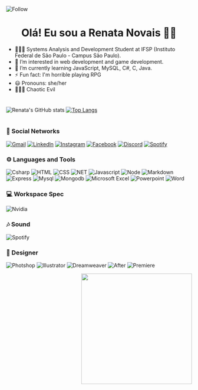 ![Follow](https://img.shields.io/github/followers/rejuno.svg?style=social&label=Follow&maxAge=2592000)

<div align = "center">
<h1>Olá! Eu sou a Renata Novais 👋🏾
</div>

 - 🙋🏾‍♀️ Systems Analysis and Development Student at IFSP (Instituto Federal de São Paulo - Campus São Paulo).
 - 👀 I’m interested in web development and game development.
 - 🌱 I’m currently learning JavaScript, MySQL, C#, C, Java.
 - ⚡ Fun fact: I'm horrible playing RPG
 - 😃 Pronouns: she/her
 - 🧙🏿‍♀️ Chaotic Evil

<div align = "center">
<h1>
</div>
 

<div align = "left">  
 
![Renata's GitHub stats](https://github-readme-stats.vercel.app/api?username=rejuno&show_icons=true&theme=omni) 
[![Top Langs](https://github-readme-stats.vercel.app/api/top-langs/?username=rejuno&theme=omni)](https://github.com/rejuno/github-readme-stats)
</iv>

<div align = "center">
<h1>
</div>
  
### 🦔 Social Networks
[![Gmail](https://img.shields.io/badge/Gmail-D14836?style=for-the-badge&logo=gmail&logoColor=white)](https://mail.google.com/mail/u/0/?tab=km#inbox)
[![Linkedln](https://img.shields.io/badge/LinkedIn-0077B5?style=for-the-badge&logo=linkedin&logoColor=white)](https://www.linkedin.com/in/renata-justiniano-novais-a362501a2/)
[![Instagram](https://img.shields.io/badge/Instagram-E4405F?style=for-the-badge&logo=instagram&logoColor=white)](https://www.instagram.com/bunearyyy/)
[![Facebook](https://img.shields.io/badge/Facebook-1877F2?style=for-the-badge&logo=facebook&logoColor=white)](https://www.facebook.com/RennaNovais/)
[![Discord](https://img.shields.io/badge/Discord-7289DA?style=for-the-badge&logo=discord&logoColor=white)](https://discord.com/channels/@me/936442327789097050)
[![Spotify](https://img.shields.io/badge/Spotify-1ED760?&style=for-the-badge&logo=spotify&logoColor=white)](https://open.spotify.com/user/renatajustinianonovais)




### ⚙ Languages and Tools 
![Csharp](https://img.shields.io/badge/C%23-239120?style=for-the-badge&logo=c-sharp&logoColor=white)
![HTML](https://img.shields.io/badge/HTML5-E34F26?style=for-the-badge&logo=html5&logoColor=white)
![CSS](https://img.shields.io/badge/CSS-239120?&style=for-the-badge&logo=css3&logoColor=white)
![NET](https://img.shields.io/badge/.NET-5C2D91?style=for-the-badge&logo=.net&logoColor=white)
![Javascript](https://img.shields.io/badge/JavaScript-F7DF1E?style=for-the-badge&logo=javascript&logoColor=black)
![Node](https://img.shields.io/badge/Node.js-43853D?style=for-the-badge&logo=node.js&logoColor=white)
![Markdown](https://img.shields.io/badge/Markdown-000000?style=for-the-badge&logo=markdown&logoColor=white)
![Express](https://img.shields.io/badge/Express.js-404D59?style=for-the-badge)
![Mysql](https://img.shields.io/badge/MySQL-00000F?style=for-the-badge&logo=mysql&logoColor=white)
![Mongodb](https://img.shields.io/badge/MongoDB-4EA94B?style=for-the-badge&logo=mongodb&logoColor=white)
![Microsoft Excel](https://img.shields.io/badge/Microsoft_Excel-217346?style=for-the-badge&logo=microsoft-excel&logoColor=white)
![Powerpoint](https://img.shields.io/badge/Microsoft_PowerPoint-B7472A?style=for-the-badge&logo=microsoft-powerpoint&logoColor=white)
![Word](https://img.shields.io/badge/Microsoft_Word-2B579A?style=for-the-badge&logo=microsoft-word&logoColor=white)

### 💻 Workspace Spec
![Nvidia](https://img.shields.io/badge/NVIDIA-GTX1650-76B900?style=for-the-badge&logo=nvidia&logoColor=white)

### 🎶 Sound
![Spotify](https://img.shields.io/badge/Spotify-1ED760?&style=for-the-badge&logo=spotify&logoColor=white)

### 🎨 Designer
![Photshop](https://aleen42.github.io/badges/src/photoshop.svg)
![Illustrator](https://aleen42.github.io/badges/src/illustrator.svg)
![Dreamweaver](https://aleen42.github.io/badges/src/dreamweaver.svg)
![After](https://aleen42.github.io/badges/src/after_effects.svg)
![Premiere](https://aleen42.github.io/badges/src/premiere.svg)


<div align = "right">
  <img height="300" src="https://user-images.githubusercontent.com/98842524/152052024-9eb3b271-fe18-4102-8e47-1df670287609.gif"/>
</div>
